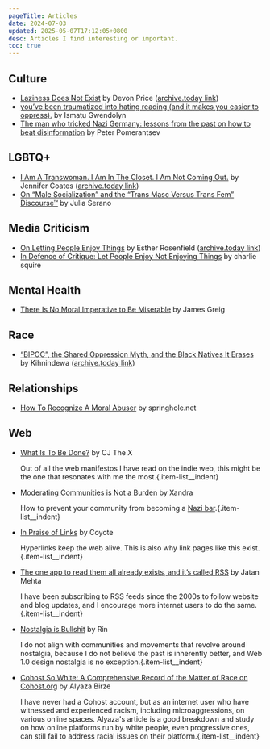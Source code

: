 ```yaml
---
pageTitle: Articles
date: 2024-07-03
updated: 2025-05-07T17:12:05+0800
desc: Articles I find interesting or important.
toc: true
---
```

## Culture

* [Laziness Does Not Exist](https://medium.com/7fe325749a24/laziness-does-not-exist-3af27e312d01) by Devon Price ([archive.today link](https://archive.is/20241203051434/https://humanparts.medium.com/laziness-does-not-exist-3af27e312d01))
* [you’ve been traumatized into hating reading (and it makes you easier to oppress).](https://ismatu.substack.com/p/youve-been-traumatized-into-hating) by Ismatu Gwendolyn
* [The man who tricked Nazi Germany: lessons from the past on how to beat disinformation](https://www.theguardian.com/books/2024/mar/02/the-man-who-tricked-nazi-germany-lessons-from-the-past-on-how-to-beat-disinformation) by Peter Pomerantsev

## LGBTQ+

* [I Am A Transwoman. I Am In The Closet. I Am Not Coming Out.](https://medium.com/@jencoates/i-am-a-transwoman-i-am-in-the-closet-i-am-not-coming-out-4c2dd1907e42) by Jennifer Coates ([archive.today link](https://archive.is/20230930141839/https://medium.com/@jencoates/i-am-a-transwoman-i-am-in-the-closet-i-am-not-coming-out-4c2dd1907e42))
* [On “Male Socialization” and the “Trans Masc Versus Trans Fem” Discourse™](https://juliaserano.substack.com/p/on-male-socialization-and-the-trans) by Julia Serano

## Media Criticism
* [On Letting People Enjoy Things](https://medium.com/@EstherRosenfield/let-people-enjoy-things-12021d00285a) by Esther Rosenfield ([archive.today link](https://archive.is/20230617085510/https://medium.com/@EstherRosenfield/let-people-enjoy-things-12021d00285a))
* [In Defence of Critique: Let People Enjoy Not Enjoying Things](https://www.evilfemale.blog/p/in-defence-of-critique-let-people) by charlie squire

## Mental Health

* [There Is No Moral Imperative to Be Miserable](https://mentalhellth.xyz/p/there-is-no-moral-imperative-to-be) by James Greig

## Race

* [“BIPOC”, the Shared Oppression Myth, and the Black Natives It Erases](https://medium.com/@kihnindewa/bipoc-the-shared-oppression-myth-and-the-black-natives-it-erases-dd0cdcd93230) by Kihnindewa
 ([archive.today link](https://archive.is/20230625143617/https://medium.com/@kihnindewa/bipoc-the-shared-oppression-myth-and-the-black-natives-it-erases-dd0cdcd93230))

## Relationships

* [How To Recognize A Moral Abuser](https://www.springhole.net/other/how-to-recognize-a-moral-abuser.htm) by springhole.net

## Web

* [What Is To Be Done?](https://www.cjthex.com/what-is-to-be-done/) by CJ The X

    Out of all the web manifestos I have read on the indie web, this might be the one that resonates with me the most.{.item-list__indent}

* [Moderating Communities is Not a Burden](https://library.xandra.cc/moderation/) by Xandra

    How to prevent your community from becoming a [Nazi bar](https://en.wiktionary.org/wiki/Nazi_bar).{.item-list__indent}

* [In Praise of Links](https://osteophage.neocities.org/writing/in-praise-of-links) by Coyote

    Hyperlinks keep the web alive. This is also why link pages like this exist.{.item-list__indent}

* [The one app to read them all already exists, and it’s called RSS](https://journal.jatan.space/why-use-rss/) by Jatan Mehta

    I have been subscribing to RSS feeds since the 2000s to follow website and blog updates, and I encourage more internet users to do the same.{.item-list__indent}

* [Nostalgia is Bullshit](https://wings.nu/nostalgia/) by Rin

    I do not align with communities and movements that revolve around nostalgia, because I do not believe the past is inherently better, and Web 1.0 design nostalgia is no exception.{.item-list__indent}

* [Cohost So White: A Comprehensive Record of the Matter of Race on Cohost.org](https://alyaza.neocities.org/essays/Cohost/cohostsowhite) by Alyaza Birze

    I have never had a Cohost account, but as an internet user who have witnessed and experienced racism, including microaggressions, on various online spaces. Alyaza's article is a good breakdown and study on how online platforms run by white people, even progressive ones, can still fail to address racial issues on their platform.{.item-list__indent}
